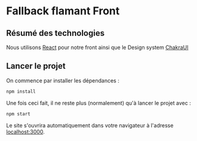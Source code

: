 # Fallback flamant Front

## Résumé des technologies

Nous utilisons [React](https://fr.reactjs.org/) pour notre front ainsi que le Design system [ChakraUI](https://chakra-ui.com/)

## Lancer le projet

On commence par installer les dépendances :

```bash
npm install
```

Une fois ceci fait, il ne reste plus (normalement) qu'à lancer le projet avec :

```bash
npm start
```

Le site s'ouvrira automatiquement dans votre navigateur à l'adresse [localhost:3000](http://localhost:3000).